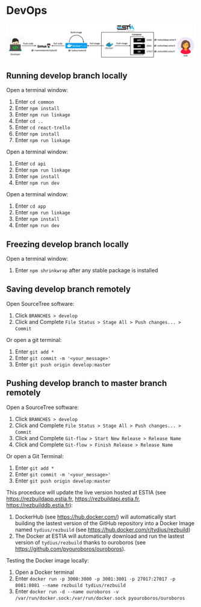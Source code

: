 # DevOps

![DevOps pipeline](doc/flow.jpg)


## Running develop branch locally

Open a terminal window:

1. Enter `cd common`
2. Enter `npm install`
3. Enter `npm run linkage`
4. Enter `cd ..`
5. Enter `cd react-trello`
6. Enter `npm install`
7. Enter `npm run linkage`

Open a terminal window:

1. Enter `cd api`
2. Enter `npm run linkage`
3. Enter `npm install`
4. Enter `npm run dev`

Open a terminal window:

1. Enter `cd app`
2. Enter `npm run linkage`
3. Enter `npm install`
4. Enter `npm run dev`

## Freezing develop branch locally

Open a terminal window:

1. Enter `npm shrinkwrap` after any stable package is installed

## Saving develop branch remotely

Open SourceTree software:

1. Click `BRANCHES > develop`
2. Click and Complete `File Status > Stage All > Push changes... > Commit`

Or open a git terminal:

1. Enter `git add *`
2. Enter `git commit -m '<your_message>'`
3. Enter `git push origin develop:master`

## Pushing develop branch to master branch remotely

Open a SourceTree software:

1. Click `BRANCHES > develop`
2. Click and Complete `File Status > Stage All > Push changes... > Commit`
3. Click and Complete `Git-flow > Start New Release > Release Name`
3. Click and Complete `Git-flow > Finish Release > Release Name`

Or open a Git Terminal:

1. Enter `git add *`
2. Enter `git commit -m '<your_message>'`
3. Enter `git push origin develop:master`

This proceduce will update the live version hosted at ESTIA (see <https://rezbuildapp.estia.fr>, <https://rezbuildapi.estia.fr>, <https://rezbuilddb.estia.fr>):

1. DockerHub (see <https://hub.docker.com/>) will automatically start building the lastest version of the GitHub repository into a Docker Image named `tydius/rezbuild` (see <https://hub.docker.com/r/tydius/rezbuild>)
2. The Docker at ESTIA will automatically download and run the lastest version of `tydius/rezbuild` thanks to ouroboros (see <https://github.com/pyouroboros/ouroboros>).

Testing the Docker image locally:

1. Open a Docker terminal
2. Enter `docker run -p 3000:3000 -p 3001:3001 -p 27017:27017 -p 8081:8081 --name rezbuild tydius/rezbuild`
3. Enter `docker run -d --name ouroboros -v /var/run/docker.sock:/var/run/docker.sock pyouroboros/ouroboros`